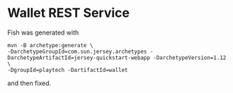 # Wallet REST Service

Fish was generated with

    mvn -B archetype:generate \
    -DarchetypeGroupId=com.sun.jersey.archetypes -DarchetypeArtifactId=jersey-quickstart-webapp -DarchetypeVersion=1.12 \
    -DgroupId=playtech -DartifactId=wallet

and then fixed.
